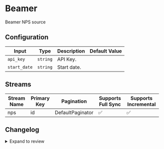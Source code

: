 # Beamer
Beamer NPS source

## Configuration

| Input | Type | Description | Default Value |
|-------|------|-------------|---------------|
| `api_key` | `string` | API Key.  |  |
| `start_date` | `string` | Start date.  |  |

## Streams
| Stream Name | Primary Key | Pagination | Supports Full Sync | Supports Incremental |
|-------------|-------------|------------|---------------------|----------------------|
| nps | id | DefaultPaginator | ✅ |  ✅  |

## Changelog

<details>
  <summary>Expand to review</summary>

| Version | Date | Pull Request | Subject |
|---------|------|--------------|---------|
| 0.0.26 | 2025-05-17 | [60658](https://github.com/airbytehq/airbyte/pull/60658) | Update dependencies |
| 0.0.25 | 2025-05-10 | [59785](https://github.com/airbytehq/airbyte/pull/59785) | Update dependencies |
| 0.0.24 | 2025-05-03 | [59335](https://github.com/airbytehq/airbyte/pull/59335) | Update dependencies |
| 0.0.23 | 2025-04-26 | [58720](https://github.com/airbytehq/airbyte/pull/58720) | Update dependencies |
| 0.0.22 | 2025-04-19 | [58277](https://github.com/airbytehq/airbyte/pull/58277) | Update dependencies |
| 0.0.21 | 2025-04-12 | [57607](https://github.com/airbytehq/airbyte/pull/57607) | Update dependencies |
| 0.0.20 | 2025-04-05 | [57149](https://github.com/airbytehq/airbyte/pull/57149) | Update dependencies |
| 0.0.19 | 2025-03-29 | [56617](https://github.com/airbytehq/airbyte/pull/56617) | Update dependencies |
| 0.0.18 | 2025-03-22 | [56144](https://github.com/airbytehq/airbyte/pull/56144) | Update dependencies |
| 0.0.17 | 2025-03-08 | [55412](https://github.com/airbytehq/airbyte/pull/55412) | Update dependencies |
| 0.0.16 | 2025-03-01 | [54835](https://github.com/airbytehq/airbyte/pull/54835) | Update dependencies |
| 0.0.15 | 2025-02-22 | [54237](https://github.com/airbytehq/airbyte/pull/54237) | Update dependencies |
| 0.0.14 | 2025-02-15 | [53897](https://github.com/airbytehq/airbyte/pull/53897) | Update dependencies |
| 0.0.13 | 2025-02-08 | [53397](https://github.com/airbytehq/airbyte/pull/53397) | Update dependencies |
| 0.0.12 | 2025-02-01 | [52923](https://github.com/airbytehq/airbyte/pull/52923) | Update dependencies |
| 0.0.11 | 2025-01-25 | [52159](https://github.com/airbytehq/airbyte/pull/52159) | Update dependencies |
| 0.0.10 | 2025-01-18 | [51738](https://github.com/airbytehq/airbyte/pull/51738) | Update dependencies |
| 0.0.9 | 2025-01-11 | [51254](https://github.com/airbytehq/airbyte/pull/51254) | Update dependencies |
| 0.0.8 | 2024-12-28 | [50467](https://github.com/airbytehq/airbyte/pull/50467) | Update dependencies |
| 0.0.7 | 2024-12-21 | [50215](https://github.com/airbytehq/airbyte/pull/50215) | Update dependencies |
| 0.0.6 | 2024-12-14 | [49567](https://github.com/airbytehq/airbyte/pull/49567) | Update dependencies |
| 0.0.5 | 2024-12-12 | [49015](https://github.com/airbytehq/airbyte/pull/49015) | Update dependencies |
| 0.0.4 | 2024-11-05 | [48354](https://github.com/airbytehq/airbyte/pull/48354) | Revert to source-declarative-manifest v5.17.0 |
| 0.0.2 | 2024-11-05 | [48335](https://github.com/airbytehq/airbyte/pull/48335) | Update dependencies |
| 0.0.1 | 2024-09-17 | | Initial release by [@caydenm](https://github.com/caydenm) via Connector Builder |

</details>
